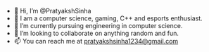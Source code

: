 - 👋 Hi, I’m @PratyakshSinha
- 👀 I am a computer science, gaming, C++ and esports enthusiast.
- 🌱 I’m currently pursuing engineering in computer science.
- 💞️ I’m looking to collaborate on anything random and fun.
- 📫 You can reach me at pratyakshsinha1234@gmail.com

<!---
PratyakshSinha/PratyakshSinha is a ✨ special ✨ repository because its `README.md` (this file) appears on your GitHub profile.
You can click the Preview link to take a look at your changes.
--->
